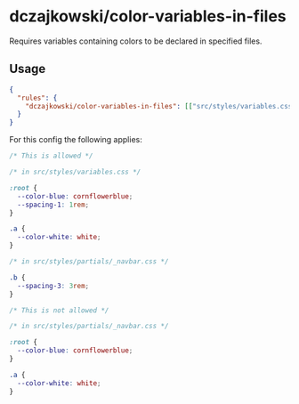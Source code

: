 # dczajkowski/color-variables-in-files
Requires variables containing colors to be declared in specified files.

## Usage
```json
{
  "rules": {
    "dczajkowski/color-variables-in-files": [["src/styles/variables.css"]]
  }
}
```

For this config the following applies:

```css
/* This is allowed */

/* in src/styles/variables.css */

:root {
  --color-blue: cornflowerblue;
  --spacing-1: 1rem;
}

.a {
  --color-white: white;
}

/* in src/styles/partials/_navbar.css */

.b {
  --spacing-3: 3rem;
}

/* This is not allowed */

/* in src/styles/partials/_navbar.css */

:root {
  --color-blue: cornflowerblue;
}

.a {
  --color-white: white;
}
```
